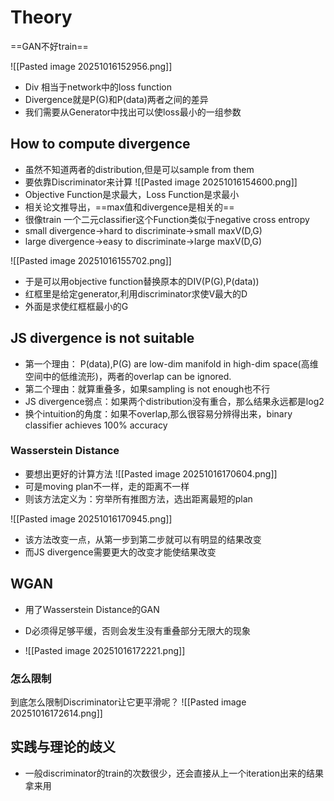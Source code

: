 # Theory

==GAN不好train==

![[Pasted image 20251016152956.png]]
- Div 相当于network中的loss function
- Divergence就是P(G)和P(data)两者之间的差异
- 我们需要从Generator中找出可以使loss最小的一组参数

## How to compute divergence

- 虽然不知道两者的distribution,但是可以sample from them
- 要依靠Discriminator来计算
![[Pasted image 20251016154600.png]]
- Objective Function是求最大，Loss Function是求最小
- 相关论文推导出，==max值和divergence是相关的==
- 很像train 一个二元classifier这个Function类似于negative cross entropy
- small divergence->hard to discriminate->small maxV(D,G)
- large divergence->easy to discriminate->large maxV(D,G)

![[Pasted image 20251016155702.png]]
- 于是可以用objective function替换原本的DIV(P(G),P(data))
- 红框里是给定generator,利用discriminator求使V最大的D
- 外面是求使红框框最小的G

## JS divergence is not suitable

- 第一个理由： P(data),P(G) are low-dim manifold in high-dim space(高维空间中的低维流形)，两者的overlap can be ignored.
- 第二个理由：就算重叠多，如果sampling is not enough也不行
- JS divergence弱点：如果两个distribution没有重合，那么结果永远都是log2
- 换个intuition的角度：如果不overlap,那么很容易分辨得出来，binary classifier achieves 100% accuracy

### Wasserstein Distance

- 要想出更好的计算方法
![[Pasted image 20251016170604.png]]
- 可是moving plan不一样，走的距离不一样
- 则该方法定义为：穷举所有推图方法，选出距离最短的plan

![[Pasted image 20251016170945.png]]
- 该方法改变一点，从第一步到第二步就可以有明显的结果改变
- 而JS divergence需要更大的改变才能使结果改变

## WGAN

- 用了Wasserstein Distance的GAN

- D必须得足够平缓，否则会发生没有重叠部分无限大的现象
- ![[Pasted image 20251016172221.png]]
### 怎么限制

到底怎么限制Discriminator让它更平滑呢？
![[Pasted image 20251016172614.png]]
## 实践与理论的歧义

- 一般discriminator的train的次数很少，还会直接从上一个iteration出来的结果拿来用